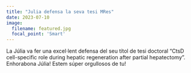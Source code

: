```yaml
---
title: "Julia defensa la seva tesi MRes"
date: 2023-07-10
image:
  filename: featured.jpg
  focal_point: 'Smart'
---
```


La Júlia va fer una excel·lent defensa del seu títol de tesi doctoral “CtsD cell-specific role during hepatic regeneration after partial hepatectomy”. Enhorabona Júlia! Estem súper orgullosos de tu!